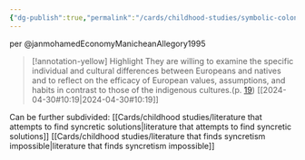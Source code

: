 ```yaml
---
{"dg-publish":true,"permalink":"/cards/childhood-studies/symbolic-colonialist-literature/","created":"2024-04-30T13:34:02.475+08:00","updated":"2024-07-31T16:20:54.898+08:00"}
---
```


per @janmohamedEconomyManicheanAllegory1995

> [!annotation-yellow] Highlight
>They are willing to examine the specific individual and cultural differences between Europeans and natives and to reflect on the efficacy of European values, assumptions, and habits in contrast to those of the indigenous cultures.(p. [19](zotero://open-pdf/library/items/AP4X9TIW?page=2&annotation=FLT45WFD))
> [[2024-04-30#10:19\|2024-04-30#10:19]]

Can be further subdivided:
[[Cards/childhood studies/literature that attempts to find syncretic solutions\|literature that attempts to find syncretic solutions]]
[[Cards/childhood studies/literature that finds syncretism impossible\|literature that finds syncretism impossible]]
